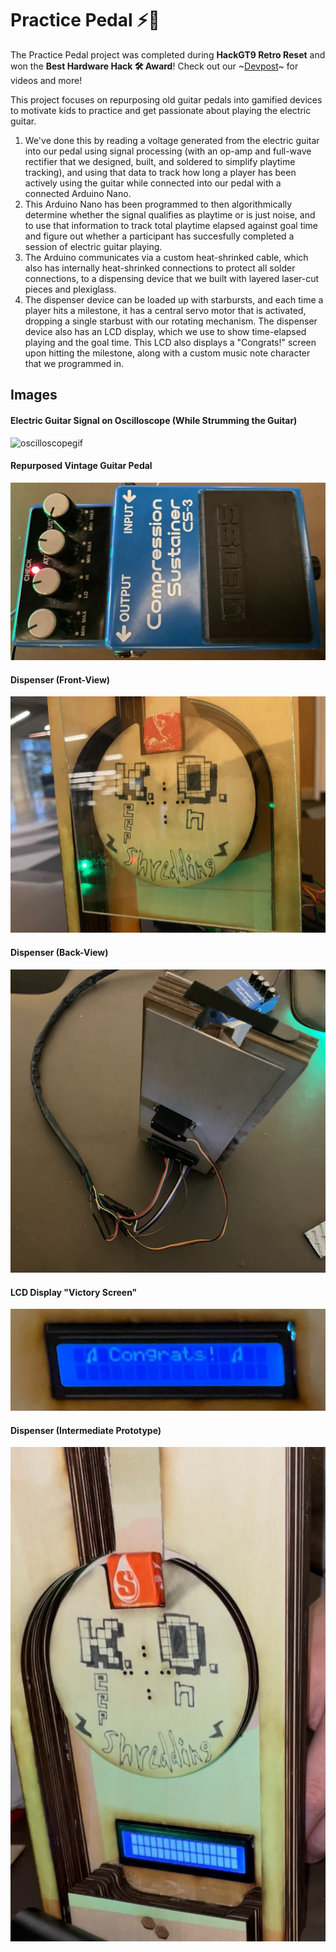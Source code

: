 # Practice Pedal :zap::guitar:

The Practice Pedal project was completed during **HackGT9 Retro Reset** and won the **Best Hardware Hack 🛠️ Award**! Check out our \~[Devpost](https://devpost.com/software/practice-pedals)\~ for videos and more!

This project focuses on repurposing old guitar pedals into gamified devices to motivate kids to practice and get passionate about playing the electric guitar. 

1. We've done this by reading a voltage generated from the electric guitar into our pedal using signal processing (with an op-amp and full-wave rectifier that we designed, built, and soldered to simplify playtime tracking), and using that data to track how long a player has been actively using the guitar while connected into our pedal with a connected Arduino Nano. 
3. This Arduino Nano has been programmed to then algorithmically determine whether the signal qualifies as playtime or is just noise, and to use that information to track total playtime elapsed against goal time and figure out whether a participant has succesfully completed a session of electric guitar playing.
4. The Arduino communicates via a custom heat-shrinked cable, which also has internally heat-shrinked connections to protect all solder connections, to a dispensing device that we built with layered laser-cut pieces and plexiglass. 
5. The dispenser device can be loaded up with starbursts, and each time a player hits a milestone, it has a central servo motor that is activated, dropping a single starbust with our rotating mechanism. The dispenser device also has an LCD display, which we use to show time-elapsed playing and the goal time. This LCD also displays a "Congrats!" screen upon hitting the milestone, along with a custom music note character that we programmed in. 

## Images

#### Electric Guitar Signal on Oscilloscope (While Strumming the Guitar)
![oscilloscopegif](resources/IMG_7245_MOV_AdobeExpress.gif)

#### Repurposed Vintage Guitar Pedal
![dispenser](resources/repurposed_guitarpedal.jpg)

#### Dispenser (Front-View)
![dispenser](resources/final_dispenserproto.jpg)

#### Dispenser (Back-View)
![back of the dispenser](resources/protoback.jpg)

#### LCD Display "Victory Screen"
![lcd](resources/ldcscreen_wcustomchar.jpg)

#### Dispenser (Intermediate Prototype)
![dispenser, no plexiglass w/ lcd in view](resources/intermediate_protodispenser.jpg)



